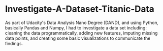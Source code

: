 # Investigate-A-Dataset-Titanic-Data
As part of Udacity's Data Analysis Nano Degree (DAND), and using Python, basically Pandas and Numpy, I had to investigate a data set including: cleaning the data programmatically, adding new features, imputing missing data points, and creating some basic visualizations to communicate the findings. 
